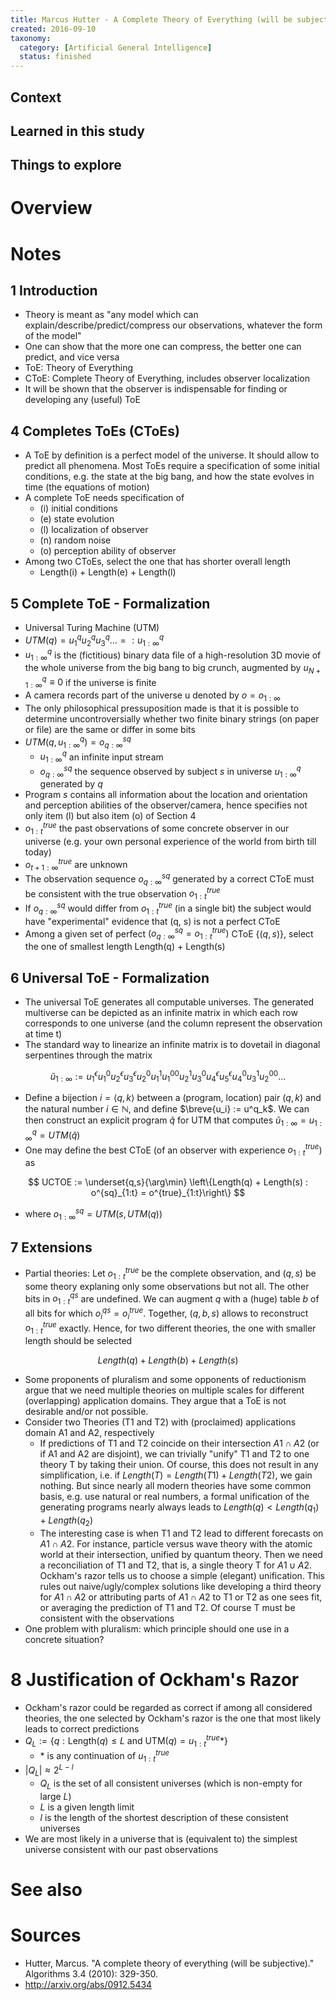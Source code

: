 ```yaml
---
title: Marcus Hutter - A Complete Theory of Everything (will be subjective) (2010)
created: 2016-09-10
taxonomy:
  category: [Artificial General Intelligence]
  status: finished
---
```


## Context

## Learned in this study

## Things to explore

# Overview

# Notes
## 1 Introduction
* Theory is meant as "any model which can explain/describe/predict/compress our observations, whatever the form of the model"
* One can show that the more one can compress, the better one can predict, and vice versa
* ToE: Theory of Everything
* CToE: Complete Theory of Everything, includes observer localization
* It will be shown that the observer is indispensable for finding or developing any (useful) ToE

## 4 Completes ToEs (CToEs)
* A ToE by definition is a perfect model of the universe. It should allow to predict all phenomena. Most ToEs require a specification of some initial conditions, e.g. the state at the big bang, and how the state evolves in time (the equations of motion)
* A complete ToE needs specification of
	* (i) initial conditions
	* (e) state evolution
	* (l) localization of observer
	* (n) random noise
	* (o) perception ability of observer
* Among two CToEs, select the one that has shorter overall length
	* Length(i) + Length(e) + Length(l)

## 5 Complete ToE - Formalization
* Universal Turing Machine (UTM)
* $UTM(q) = u^q_1u^q_2u^q_3... =: u^q_{1:\infty}$
* $u^q_{1:\infty}$ is the (fictitious) binary data file of a high-resolution 3D movie of the whole universe from the big bang to big crunch, augmented by $u^q_{N+1:\infty} \equiv 0$ if the universe is finite
* A camera records part of the universe u denoted by $o = o_{1:\infty}$
* The only philosophical pressuposition made is that it is possible to determine uncontroversially whether two finite binary strings (on paper or file) are the same or differ in some bits
* $UTM(q, u^q_{1:\infty}) = o^{sq}_{q:\infty}$
	* $u^q_{1:\infty}$ an infinite input stream
	* $o^{sq}_{q:\infty}$ the sequence observed by subject $s$ in universe $u^q_{1:\infty}$ generated by $q$
* Program $s$ contains all information about the location and orientation and perception abilities of the observer/camera, hence specifies not only item (l) but also item (o) of Section 4
* $o^{true}_{1:t}$ the past observations of some concrete observer in our universe (e.g. your own personal experience of the world from birth till today)
* $o^{true}_{t+1:\infty}$ are unknown
* The observation sequence $o^{sq}_{q:\infty}$ generated by a correct CToE must be consistent with the true observation $o^{true}_{1:t}$
* If $o^{sq}_{q:\infty}$ would differ from $o^{true}_{1:t}$ (in a single bit) the subject would have "experimental" evidence that (q, s) is not a perfect CToE
* Among a given set of perfect $(o^{sq}_{q:\infty} = o^{true}_{1:t})$ CToE $\{(q, s)\}$, select the one of smallest length Length(q) + Length(s)

## 6 Universal ToE - Formalization
* The universal ToE generates all computable universes. The generated multiverse can be depicted as an infinite matrix in which each row corresponds to one universe (and the column represent the observation at time t)
* The standard way to linearize an infinite matrix is to dovetail in diagonal serpentines through the matrix

$$\breve{u}_{1:\infty} :=
u^\epsilon_1
u^0_1
u^\epsilon_2
u^\epsilon_3
u^0_2
u^1_1
u^{00}_1
u^1_2
u^0_3
u^\epsilon_4
u^\epsilon_5
u^0_4
u^1_3
u^{00}_2
...$$

* Define a bijection $i = \langle q, k \rangle$ between a (program, location) pair $(q, k)$ and the natural number $i \in \mathbb{N}$, and define $\breve{u_i} := u^q_k$. We can then construct an explicit program $\breve{q}$ for UTM that computes $\breve{u}_{1:\infty} = u^q_{1:\infty} = UTM(\breve{q})$
* One may define the best CToE (of an observer with experience $o^{true}_{1:t}$) as

$$
UCTOE := \underset{q,s}{\arg\min} \left\{Length(q) + Length(s) : o^{sq}_{1:t} = o^{true}_{1:t}\right\}
$$

* where $o^{sq}_{1:\infty} = UTM(s, UTM(q))$

## 7 Extensions
* Partial theories: Let $o^{true}_{1:t}$ be the complete observation, and $(q, s)$ be some theory explaning only some observations but not all. The other bits in $o^{qs}_{1:t}$ are undefined. We can augment $q$ with a (huge) table $b$ of all bits for which $o^{qs}_{i} = o^{true}_{i}$. Together, $(q, b, s)$ allows to reconstruct $o^{true}_{1:t}$ exactly. Hence, for two different theories, the one with smaller length should be selected

$$
Length(q) + Length(b) + Length(s)
$$

* Some proponents of pluralism and some opponents of reductionism argue that we need multiple theories on multiple scales for different (overlapping) application domains. They argue that a ToE is not desirable and/or not possible.
* Consider two Theories (T1 and T2) with (proclaimed) applications domain A1 and A2, respectively
	* If predictions of T1 and T2 coincide on their intersection $A1 \cap A2$ (or if A1 and A2 are disjoint), we can trivially "unify" T1 and T2 to one theory T by taking their union. Of course, this does not result in any simplification, i.e. if $Length(T) = Length(T1) + Length (T2)$, we gain nothing. But since nearly all modern theories have some common basis, e.g. use natural or real numbers, a formal unification of the generating programs nearly always leads to $Length(q) < Length(q_1) + Length(q_2)$
	* The interesting case is when T1 and T2 lead to different forecasts on $A1 \cap A2$. For instance, particle versus wave theory with the atomic world at their intersection, unified by quantum theory. Then we need a reconciliation of T1 and T2, that is, a single theory T for $A1 \cup A2$. Ockham's razor tells us to choose a simple (elegant) unification. This rules out naive/ugly/complex solutions like developing a third theory for $A1 \cap A2$ or attributing parts of $A1 \cap A2$ to T1 or T2 as one sees fit, or averaging the prediction of T1 and T2. Of course T must be consistent with the observations
* One problem with pluralism: which principle should one use in a concrete situation?

# 8 Justification of Ockham's Razor
* Ockham's razor could be regarded as correct if among all considered theories, the one selected by Ockham's razor is the one that most likely leads to correct predictions
* $Q_L := \{ q: \mathrm{Length}(q) \le L \mathrm{\ and\ UTM}(q) = u^{true}_{1:t}* \}$
	* $*$ is any continuation of $u^{true}_{1:t}$
* $|Q_L| \approx 2^{L-l}$
	* $Q_L$ is the set of all consistent universes (which is non-empty for large $L$)
	* $L$ is a given length limit
	* $l$ is the length of the shortest description of these consistent universes
* We are most likely in a universe that is (equivalent to) the simplest universe consistent with our past observations

# See also

# Sources
* Hutter, Marcus. "A complete theory of everything (will be subjective)." Algorithms 3.4 (2010): 329-350.
* http://arxiv.org/abs/0912.5434